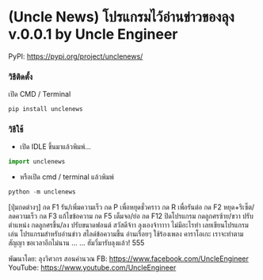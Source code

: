 # (Uncle News) โปรแกรมไว้อ่านข่าวของลุง v.0.0.1 by Uncle Engineer

PyPI: https://pypi.org/project/unclenews/



### วิธีติดตั้ง

เปิด CMD / Terminal

```python
pip install unclenews
```

### วิธีใช้

- เปิด IDLE ขึ้นมาแล้วพิมพ์...

```python
import unclenews
```

- หรือเปิด cmd / terminal แล้วพิมพ์

```python
python -m unclenews
```

[ปุ่มกดต่างๆ]
กด F1 รัน/เพิ่มความเร็ว
กด P เพื่อหยุดชั่วคราว
กด R เพื่อรันต่อ
กด F2 หยุด+รีเซ็ต/ลดความเร็ว
กด F3 แก้ไขข้อความ
กด F5 เต็มจอ/ย่อ
กด F12 ปิดโปรแกรม
กดลูกศรซ้าย/ขวา ปรับตำแหน่ง
กดลูกศรขึ้น/ลง ปรับขนาดฟอนต์
สวัสดีจ้าา
ลุงเองจ้าาาาา
ไม่มีอะไรทำ
เลยเขียนโปรแกรมเล่น
โปรแกรมสำหรับอ่านข่าว
สไลด์ข้อความขึ้น
อ่านเรื่อยๆ
ใช้ร้องเพลง
คาราโอเกะ
เราจะทำตามสัญญา
ขอเวลาอีกไม่นาน
...
...
ฮัมวี่มารับลุงแล้ว!
555

พัฒนาโดย: ลุงวิศวกร สอนคำนวณ
FB: https://www.facebook.com/UncleEngineer
YouTube: https://www.youtube.com/UncleEngineer
